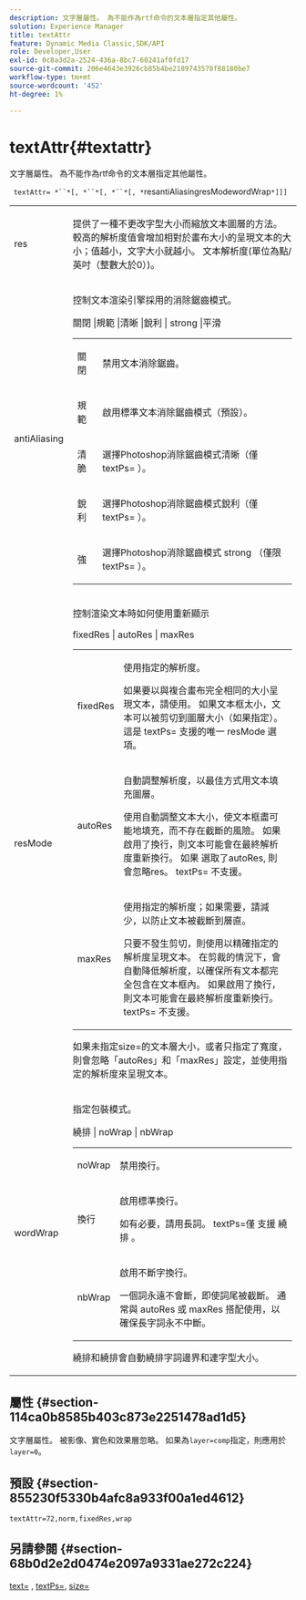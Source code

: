 ```yaml
---
description: 文字層屬性。 為不能作為rtf命令的文本層指定其他屬性。
solution: Experience Manager
title: textAttr
feature: Dynamic Media Classic,SDK/API
role: Developer,User
exl-id: 0c8a3d2a-2524-436a-8bc7-60241af0fd17
source-git-commit: 206e4643e3926cb85b4be2189743578f88180be7
workflow-type: tm+mt
source-wordcount: '452'
ht-degree: 1%

---
```


# textAttr{#textattr}

文字層屬性。 為不能作為rtf命令的文本層指定其他屬性。

` textAttr= *``*[, *``*[, *``*[, *`resantiAliasingresModewordWrap`*]]]`

<table id="simpletable_0072BF7DF52B4959A14EDEF60A6EBDEE"> 
 <tr class="strow"> 
  <td class="stentry"> <p> <span class="codeph"> <span class="varname"> res  </span> </span> </p> </td> 
  <td class="stentry"> <p>提供了一種不更改字型大小而縮放文本圖層的方法。 較高的解析度值會增加相對於畫布大小的呈現文本的大小；值越小，文字大小就越小。 文本解析度(單位為點/英吋（整數大於0）)。 </p> </td> 
 </tr> 
 <tr class="strow"> 
  <td class="stentry"> <p> <span class="codeph"> <span class="varname"> antiAliasing  </span> </span> </p> </td> 
  <td class="stentry"> <p>控制文本渲染引擎採用的消除鋸齒模式。 </p> <p> <span class="codeph"> 關閉 |規範 |清晰 |銳利 | strong |平滑  </span> </p> <p> 
    <table id="simpletable_AE2331118FCA4BC7877233E287CED6A4"> 
     <tr class="strow"> 
      <td class="stentry"> <p> <span class="codeph"> 關閉 </span> </p> </td> 
      <td class="stentry"> <p>禁用文本消除鋸齒。 </p> </td> 
     </tr> 
     <tr class="strow"> 
      <td class="stentry"> <p> <span class="codeph"> 規範  </span> </p> </td> 
      <td class="stentry"> <p>啟用標準文本消除鋸齒模式（預設）。 </p> </td> 
     </tr> 
     <tr class="strow"> 
      <td class="stentry"> <p> <span class="codeph"> 清脆  </span> </p> </td> 
      <td class="stentry"> <p>選擇Photoshop消除鋸齒模式<span class="codeph">清晰</span>（僅<span class="codeph"> textPs= </span>）。 </p> </td> 
     </tr> 
     <tr class="strow"> 
      <td class="stentry"> <p> <span class="codeph"> 銳利  </span> </p> </td> 
      <td class="stentry"> <p>選擇Photoshop消除鋸齒模式<span class="codeph">銳利</span>（僅<span class="codeph"> textPs= </span>）。 </p> </td> 
     </tr> 
     <tr class="strow"> 
      <td class="stentry"> <p> <span class="codeph"> 強 </span> </p> </td> 
      <td class="stentry"> <p>選擇Photoshop消除鋸齒模式<span class="codeph"> strong </span>（僅限<span class="codeph"> textPs= </span>）。 </p> </td> 
     </tr> 
    </table> </p> </td> 
 </tr> 
 <tr class="strow"> 
  <td class="stentry"> <p> <span class="codeph"> <span class="varname"> resMode </span> </span> </p> </td> 
  <td class="stentry"> <p>控制渲染文本時如何使用重新顯示 </p> <p> <span class="codeph"> fixedRes | autoRes | maxRes  </span> </p> <p> 
    <table id="simpletable_2CFC06DB37154C7C92614FDF7A818DB5"> 
     <tr class="strow"> 
      <td class="stentry"> <p> <span class="codeph"> fixedRes  </span> </p> </td> 
      <td class="stentry"> <p>使用指定的解析度。 </p> <p>如果要以與複合畫布完全相同的大小呈現文本，請使用。 如果文本框太小，文本可以被剪切到圖層大小（如果指定）。 這是<span class="codeph"> textPs= </span>支援的唯一<span class="varname"> resMode </span>選項。 </p> </td> 
     </tr> 
     <tr class="strow"> 
      <td class="stentry"> <p> <span class="codeph"> autoRes  </span> </p> </td> 
      <td class="stentry"> <p>自動調整解析度，以最佳方式用文本填充圖層。 </p> <p>使用自動調整文本大小，使文本框盡可能地填充，而不存在截斷的風險。 如果啟用了換行，則文本可能會在最終解析度重新換行。 <span class="varname"> 如果 </span> 選取了autoRes, <span class="codeph"> 則 </span> 會忽略res。<span class="codeph"> textPs= </span>不支援。 </p> </td> 
     </tr> 
     <tr class="strow"> 
      <td class="stentry"> <p> <span class="codeph"> maxRes  </span> </p> </td> 
      <td class="stentry"> <p>使用指定的解析度；如果需要，請減少，以防止文本被截斷到層直。 </p> <p>只要不發生剪切，則使用以精確指定的解析度呈現文本。 在剪裁的情況下，會自動降低解析度，以確保所有文本都完全包含在文本框內。 如果啟用了換行，則文本可能會在最終解析度重新換行。 <span class="codeph"> textPs= </span>不支援。 </p> </td> 
     </tr> 
    </table> </p> <p>如果未指定size=的文本層大小，或者只指定了寬度，則會忽略「autoRes」和「maxRes」設定，並使用指定的解析度來呈現文本。 </p> </td> 
 </tr> 
 <tr class="strow"> 
  <td class="stentry"> <p> <span class="codeph"> <span class="varname"> wordWrap  </span> </span> </p> </td> 
  <td class="stentry"> <p>指定包裝模式。 </p> <p> <span class="codeph"> 繞排 | noWrap | nbWrap  </span> </p> <p> 
    <table id="simpletable_FF2510E029EC41E29BC30D9FC2923EA3"> 
     <tr class="strow"> 
      <td class="stentry"> <p> <span class="codeph"> noWrap  </span> </p> </td> 
      <td class="stentry"> <p>禁用換行。 </p> </td> 
     </tr> 
     <tr class="strow"> 
      <td class="stentry"> <p> <span class="codeph"> 換行 </span> </p> </td> 
      <td class="stentry"> <p>啟用標準換行。 </p> <p>如有必要，請用長詞。 <span class="codeph"> textPs=僅 </span> 支援 <span class="codeph"> 繞排 </span>。 </p> </td> 
     </tr> 
     <tr class="strow"> 
      <td class="stentry"> <p> <span class="codeph"> nbWrap  </span> </p> </td> 
      <td class="stentry"> <p>啟用不斷字換行。 </p> <p>一個詞永遠不會斷，即使詞尾被截斷。 通常與<span class="codeph"> autoRes </span>或<span class="codeph"> maxRes </span>搭配使用，以確保長字詞永不中斷。 </p> </td> 
     </tr> 
    </table> </p> <p><span class="codeph">繞排</span>和<span class="codeph">繞排</span>會自動繞排字詞邊界和連字型大小。 </p> </td> 
 </tr> 
</table>

## 屬性 {#section-114ca0b8585b403c873e2251478ad1d5}

文字層屬性。 被影像、實色和效果層忽略。 如果為`layer=comp`指定，則應用於`layer=0`。

## 預設 {#section-855230f5330b4afc8a933f00a1ed4612}

`textAttr=72,norm,fixedRes,wrap`

## 另請參閱 {#section-68b0d2e2d0474e2097a9331ae272c224}

[text=](../../../../../is-api/http-ref/image-serving-api-ref/c-http-protocol-reference/c-command-reference/r-text.md#reference-84634052e48548539a1ef63cbe41f22f) ,  [textPs=](../../../../../is-api/http-ref/image-serving-api-ref/c-http-protocol-reference/c-command-reference/r-textps.md#reference-4209a2a6169f44278da2647cfb0cd767),  [size=](../../../../../is-api/http-ref/image-serving-api-ref/c-http-protocol-reference/c-data-types/r-size.md#reference-04d383f32c7b4003bed9978cb854747b)

